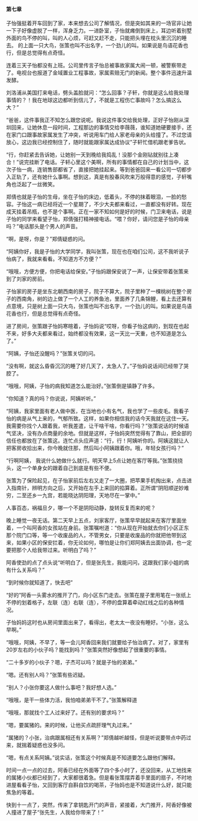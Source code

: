 #### 第七章

子怡强挺着开车回到了家，本来想去公司了解情况，但是突如其来的一场官非让她一下子好像虚脱了一样，浑身乏力。一进卧室，子怡就瘫倒到床上，耳边听着别墅外面的鸟不停的叫，叫的人心烦，可赶又赶不走，只能把头埋在枕头里沉沉的睡去。
的上面一只大鸟，张策也叫不出名字，一个劲儿的叫。如果说是鸟语花香也行，但是总觉得有点奇怪。

连着三天子怡都没有上班。公司里传言子怡总被事故家属大闹一顿，被警察带走了。电视台也报道了金域置业工程事故，家属索赔无门的新闻。整个事件迅速升温发酵。

刘洛浦从美国打来电话，劈头盖脸就问：“怎么回事？子轩，你就是这么给我处理事情的？！我在地球这边都听到信儿了，不就是工程伤亡事故吗？怎么搞这么大？”

“爸爸，这件事我正不知怎么跟您说呢。我说这件事交给我处理，正好子怡刚从深圳回来，让她休息一段时间，工程那边的事情交给李薇薇，谁知道她硬要接手，还在家门口跟事故家属发生了冲突，听说用车门给人家老母亲的头给撞了。不过您请放心，这边我已经控制住了，随时就能跟家属达成协议”子轩忙借机跟老爹告状。

“行，你赶紧去告诉她，让她别一天到晚给我捣乱！没那个金刚钻就别往上凑合！”说完挂断了电话。子轩心里这个美啊，所有的事情都在自己的计划当中，这次子怡一病，连销售部都省了，直接把她挂起来。等到爸爸回来一看公司一切都步入正轨了，还有她什么事啊。想到这，真是有股春风吹来万般得意的感觉，子轩嘴角也泛起了一丝微笑。

郑倩也就是子怡的生母，坐在子怡的床边，低着头，不停的抹着眼泪，一脸的愁容。子怡这一病已经将近一个星期了，不少大夫都来看过，一直都没有好转。现在成天挂着吊瓶，也不是个事啊。正在一家不知如何是好的时候，门卫来电话，说是子怡的同学来看望子怡，郑倩强打精神接电话。“喂？你好，请问您是子怡的母亲吗？”电话那头是个男人的声音。

“啊，是呀，你是？”郑倩疑惑的问。

“阿姨你好，我是子怡的大学同学，我叫张策，现在也在咱们公司，这不我听说子怡病了，我就来看看。不知道方不方便？”

“哦哦，方便方便，你把电话给保安。”子怡妈跟保安说了一声，让保安带着张策来到了刘家的房前。

子怡家的房子是坐东北朝西南的房子，院子不算大，院子里种了一棵桃树在整个房子的西南角，树的边上做了一个人工的养鱼池，里面养了几条锦鲤，看上去还算有点意境，只是树上面一只大鸟，张策也叫不出名字，一个劲儿的叫。如果说是鸟语花香也行，但是总觉得有点奇怪。

进了房间，张策跟子怡妈寒暄着，子怡妈说“哎呀，你看子怡这病的，到现在也起不来，好多大夫都来看过，始终都没有效果，这一天比一天重，也不知道是怎么了。”

“阿姨，子怡还没醒吗？”张策关切的问。

“没有啊，就这么昏昏沉沉的睡了好几天了，太急人了。”子怡妈说话间已经带了哭腔了。

“哦哦，阿姨，子怡的病我知道怎么能治好。”张策倒是镇静了许多。

“你知道？真的吗？你说说，阿姨听听。”

“阿姨，我家里面有老人做中医，在当地也小有名气，我也学了一些皮毛。我看子怡的病是从气上来的，气郁所致。这样，如果你相信我的话今天我就在这住一天。我需要你找个人跟着我，听我差遣，让干啥干啥，你看行吗？”张策说话的时候语气坚决，没有办点商量的余地。但就是这样，子怡妈突然觉得有了靠山，把全部的信任也都放在了张策这。连忙点头应声道：“行，行！阿姨听你的。阿姨这就让人把客房收拾出来，你今晚就住那，然后叫小阿姨跟着你。哦，年轻女孩行吗？”

“行啊阿姨， 我说什么她做什么就行。明天早上5点让她在客厅等我。”张策挠挠头，这一个单身女的跟着自己到底是有些不便。

张策为了保险起见，在子怡家前后左右又走了一大圈，把苹果手机掏出来，点击进入指南针，辨明方向之后，又开始在左手上来回的掐算着。正所谓“阴阳顺逆妙难穷，二至还乡一九宫，若能晓达阴阳理，天地尽在一掌中。”

人事百态，祸福旦夕，哪一个不是阴阳动静，旋转反复而来的呢？

晚上睡觉一夜无话。第二天早上五点，刘家客厅，张策早早就起来在客厅里面坐着，一个叫阿香的女孩站在身前。张策嘱咐道：“你从现在开始就去你们小区正东那个院门口等，等一个收废品的人，不管男女，只要是收废品的你就把他带到这来，如果小区的保安拦着，你无论如何，哪怕是让你们郑阿姨去出面协调，也一定要把那个人给我带过来。听明白了吗？”

阿香使劲的点了点头说“听明白了，但是张先生，我能问问，这跟我们家小姐的病有什么关系吗？”

“到时候你就知道了，快去吧”

“好的”阿香一头雾水的推开了门，向小区东门走去。张策在屋子里用笔在一张纸上不停的划着格子，左联（连）右联（连），不停的盘算着牵动红线之后的各种情况。

子怡妈妈这时也从房间里面出来了，看得出，老太太一夜没有睡好。“小张，这么早啊。”

“哦哦，阿姨，不早了，等一会儿阿香回来我们就要给子怡治病了。对了，家里有20岁左右的小伙子吗？能找到吗？”张策突然好像想起了很重要的事情。

“二十多岁的小伙子？嗯，子杰可以吗？就是子怡的弟弟。”

“嗯。还有别人吗？”张策有些迟疑。

“别人？小张你要这人做什么事吧？我好想人选。”

“哦哦，是干一些体力活，我怕咱弟弟干不了。”张策解释道

“哦哦，那就找个工人过来好了。还有别的要求吗？”

“嗯，要属猪的。来的时候，让他买点疏肝理气丸过来。”

“属猪的？小张，治病跟属相还有关系啊？”郑倩越听越怪，但是听说要带点中药过来，就揣着疑惑也没多问。

“嗯，有点关系阿姨。”说实话，张策这个时候真是不知道要怎么跟他们解释。

时间一点一点的过去，阿香已经在外面等了四个多小时了，还没回来，从工地找来的属猪小伙都已经到了，大家都很着急。但是看张策摆弄着手里面的扇子，不时地进屋看看子怡，又回到客厅自斟自饮的喝茶，子怡妈也是不知道说什么好，就只能焦急的等着。

快到十一点了，突然，传来了拿钥匙开门的声音，紧接着，大门推开，阿香好像被人撞进了屋子“张先生，人我给你带来了！”


